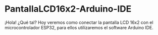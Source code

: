 # PantallaLCD16x2-Arduino-IDE
¡Hola! ¿Qué tal?  Hoy veremos como conectar la pantalla LCD 16x2 con el microcontrolador ESP32, para ellos utilizaremos el software Arduino IDE.
